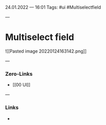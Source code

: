 24.01.2022 — 16:01
Tags: #ui #Multiselectfield

—
# Multiselect field

![[Pasted image 20220124163142.png]]

—
### Zero-Links
- [[00 UI]]

—
### Links
- 